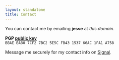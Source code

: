 ```yaml
---
layout: standalone
title: Contact
---
```


<div class="text-center" markdown="1">

You can contact me by emailing **jesse** at *this domain*.

**PGP [public key](/squires-pgp.asc)** <br/>
`BBAE BA80 7CF2 7BC2 5E5C FB43 1537 66AC 1FA1 A758`

Message me securely for my contact info on [Signal](https://www.signal.org).

</div>
